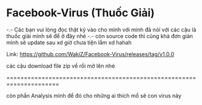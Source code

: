 # Facebook-Virus (Thuốc Giải)


-.- Các bạn vui lòng đọc thật kỹ vào cho mình với mình đã nói với các cậu là 
thuốc giải mình sẽ để ở đây nhé -.- còn source code thì cũng khá đơn giản mình sẽ update sau xd giờ chưa tiện lắm xd 
hahah 

Link: https://github.com/WakiZ/Facebook-Virus/releases/tag/v1.0.0 

các cậu download file zip về rồi mở lên nhé 

=====================================================================

còn phần Analysis mình để đó cho những ai thích mổ sẽ con virus này 





